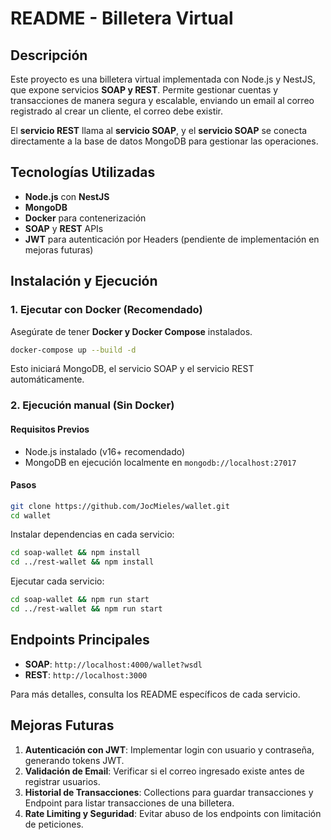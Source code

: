 # README - Billetera Virtual

## Descripción
Este proyecto es una billetera virtual implementada con Node.js y NestJS, que expone servicios **SOAP y REST**. Permite gestionar cuentas y transacciones de manera segura y escalable, enviando un email al correo registrado al crear un cliente, el correo debe existir.

El **servicio REST** llama al **servicio SOAP**, y el **servicio SOAP** se conecta directamente a la base de datos MongoDB para gestionar las operaciones.

## Tecnologías Utilizadas
- **Node.js** con **NestJS**
- **MongoDB**
- **Docker** para contenerización
- **SOAP** y **REST** APIs
- **JWT** para autenticación por Headers (pendiente de implementación en mejoras futuras)

## Instalación y Ejecución

### 1. **Ejecutar con Docker** (Recomendado)
Asegúrate de tener **Docker y Docker Compose** instalados.
```sh
docker-compose up --build -d
```
Esto iniciará MongoDB, el servicio SOAP y el servicio REST automáticamente.

### 2. **Ejecución manual** (Sin Docker)
#### **Requisitos Previos**
- Node.js instalado (v16+ recomendado)
- MongoDB en ejecución localmente en `mongodb://localhost:27017`

#### **Pasos**
```sh
git clone https://github.com/JocMieles/wallet.git
cd wallet
```
Instalar dependencias en cada servicio:
```sh
cd soap-wallet && npm install
cd ../rest-wallet && npm install
```
Ejecutar cada servicio:
```sh
cd soap-wallet && npm run start
cd ../rest-wallet && npm run start
```

## Endpoints Principales
- **SOAP**: `http://localhost:4000/wallet?wsdl`
- **REST**: `http://localhost:3000`

Para más detalles, consulta los README específicos de cada servicio.

## Mejoras Futuras
1. **Autenticación con JWT**: Implementar login con usuario y contraseña, generando tokens JWT.
2. **Validación de Email**: Verificar si el correo ingresado existe antes de registrar usuarios.
3. **Historial de Transacciones**: Collections para guardar transacciones y Endpoint para listar transacciones de una billetera.
4. **Rate Limiting y Seguridad**: Evitar abuso de los endpoints con limitación de peticiones.
